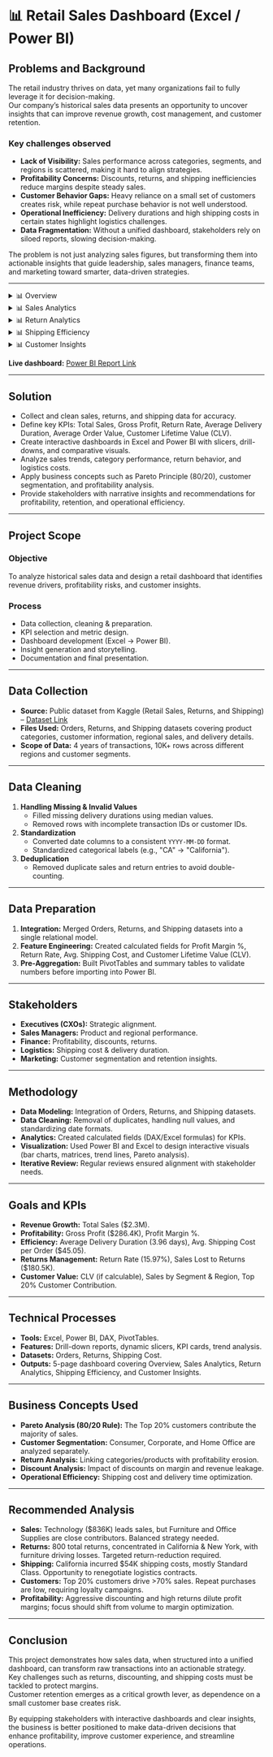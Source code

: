 # 📊 Retail Sales Dashboard (Excel / Power BI)

## Problems and Background
The retail industry thrives on data, yet many organizations fail to fully leverage it for decision-making.  
Our company’s historical sales data presents an opportunity to uncover insights that can improve revenue growth, cost management, and customer retention.  

### Key challenges observed
- **Lack of Visibility:** Sales performance across categories, segments, and regions is scattered, making it hard to align strategies.  
- **Profitability Concerns:** Discounts, returns, and shipping inefficiencies reduce margins despite steady sales.  
- **Customer Behavior Gaps:** Heavy reliance on a small set of customers creates risk, while repeat purchase behavior is not well understood.  
- **Operational Inefficiency:** Delivery durations and high shipping costs in certain states highlight logistics challenges.  
- **Data Fragmentation:** Without a unified dashboard, stakeholders rely on siloed reports, slowing decision-making.  

The problem is not just analyzing sales figures, but transforming them into actionable insights that guide leadership, sales managers, finance teams, and marketing toward smarter, data-driven strategies.  

---
<details>
  <summary>📊 Overview </summary>

  ![Dashboard 1](https://res.cloudinary.com/dzz2nken6/image/upload/v1755945711/Sales_Dashboard_page-0001_deplvr.jpg)

</details>

<details>
  <summary>📊 Sales Analytics </summary>

  ![Dashboard 2](https://res.cloudinary.com/dzz2nken6/image/upload/v1755945763/Sales_Dashboard_page-0002_ooufif.jpg)

</details>

<details>
  <summary>📊 Return Analytics </summary>

  ![Dashboard 3](https://res.cloudinary.com/dzz2nken6/image/upload/v1755444118/Sales_Dashboard_page-0003_agoop5.jpg)

</details>

<details>
  <summary>📊 Shipping Efficiency </summary>

  ![Dashboard 4](https://res.cloudinary.com/dzz2nken6/image/upload/v1755444117/Sales_Dashboard_page-0004_aync2c.jpg)

</details>

<details>
  <summary>📊 Customer Insights</summary>

  ![Dashboard 5](https://res.cloudinary.com/dzz2nken6/image/upload/v1755444119/Sales_Dashboard_page-0005_qiprv8.jpg)

</details>

**Live dashboard:** [Power BI Report Link](https://app.powerbi.com/view?r=eyJrIjoiYjhmOTc1MTQtNTFjZC00ZjEzLTg0MDItZmQwYmEwMTkwNWQ3IiwidCI6IjU5NTk0MTdlLTBlOTEtNDdkMi1iYmNiLTkyZjdjZDEwNmNiYyJ9&pageName=ad03817960aa16440e03&utm_source=chatgpt.com)  

---

## Solution
- Collect and clean sales, returns, and shipping data for accuracy.  
- Define key KPIs: Total Sales, Gross Profit, Return Rate, Average Delivery Duration, Average Order Value, Customer Lifetime Value (CLV).  
- Create interactive dashboards in Excel and Power BI with slicers, drill-downs, and comparative visuals.  
- Analyze sales trends, category performance, return behavior, and logistics costs.  
- Apply business concepts such as Pareto Principle (80/20), customer segmentation, and profitability analysis.  
- Provide stakeholders with narrative insights and recommendations for profitability, retention, and operational efficiency.  

---

## Project Scope

### Objective
To analyze historical sales data and design a retail dashboard that identifies revenue drivers, profitability risks, and customer insights.  

### Process
- Data collection, cleaning & preparation.  
- KPI selection and metric design.  
- Dashboard development (Excel → Power BI).  
- Insight generation and storytelling.  
- Documentation and final presentation.  

---

## Data Collection
- **Source:** Public dataset from Kaggle (Retail Sales, Returns, and Shipping) – [Dataset Link](https://www.kaggle.com/datasets/kunalmalviya06/retail-sales-returns-and-shipping-dataset)  
- **Files Used:** Orders, Returns, and Shipping datasets covering product categories, customer information, regional sales, and delivery details.  
- **Scope of Data:** 4 years of transactions, 10K+ rows across different regions and customer segments.  

---

## Data Cleaning
1. **Handling Missing & Invalid Values**  
   - Filled missing delivery durations using median values.  
   - Removed rows with incomplete transaction IDs or customer IDs.  
2. **Standardization**  
   - Converted date columns to a consistent `YYYY-MM-DD` format.  
   - Standardized categorical labels (e.g., "CA" → "California").  
3. **Deduplication**  
   - Removed duplicate sales and return entries to avoid double-counting.  

---

## Data Preparation
1. **Integration:** Merged Orders, Returns, and Shipping datasets into a single relational model.  
2. **Feature Engineering:** Created calculated fields for Profit Margin %, Return Rate, Avg. Shipping Cost, and Customer Lifetime Value (CLV).  
3. **Pre-Aggregation:** Built PivotTables and summary tables to validate numbers before importing into Power BI.  

---

## Stakeholders
- **Executives (CXOs):** Strategic alignment.  
- **Sales Managers:** Product and regional performance.  
- **Finance:** Profitability, discounts, returns.  
- **Logistics:** Shipping cost & delivery duration.  
- **Marketing:** Customer segmentation and retention insights.  

---

## Methodology
- **Data Modeling:** Integration of Orders, Returns, and Shipping datasets.  
- **Data Cleaning:** Removal of duplicates, handling null values, and standardizing date formats.  
- **Analytics:** Created calculated fields (DAX/Excel formulas) for KPIs.  
- **Visualization:** Used Power BI and Excel to design interactive visuals (bar charts, matrices, trend lines, Pareto analysis).  
- **Iterative Review:** Regular reviews ensured alignment with stakeholder needs.  

---

## Goals and KPIs
- **Revenue Growth:** Total Sales ($2.3M).  
- **Profitability:** Gross Profit ($286.4K), Profit Margin %.  
- **Efficiency:** Average Delivery Duration (3.96 days), Avg. Shipping Cost per Order ($45.05).  
- **Returns Management:** Return Rate (15.97%), Sales Lost to Returns ($180.5K).  
- **Customer Value:** CLV (if calculable), Sales by Segment & Region, Top 20% Customer Contribution.  

---

## Technical Processes
- **Tools:** Excel, Power BI, DAX, PivotTables.  
- **Features:** Drill-down reports, dynamic slicers, KPI cards, trend analysis.  
- **Datasets:** Orders, Returns, Shipping Cost.  
- **Outputs:** 5-page dashboard covering Overview, Sales Analytics, Return Analytics, Shipping Efficiency, and Customer Insights.  

---

## Business Concepts Used
- **Pareto Analysis (80/20 Rule):** The Top 20% customers contribute the majority of sales.  
- **Customer Segmentation:** Consumer, Corporate, and Home Office are analyzed separately.  
- **Return Analysis:** Linking categories/products with profitability erosion.  
- **Discount Analysis:** Impact of discounts on margin and revenue leakage.  
- **Operational Efficiency:** Shipping cost and delivery time optimization.  

---

## Recommended Analysis
- **Sales:** Technology ($836K) leads sales, but Furniture and Office Supplies are close contributors. Balanced strategy needed.  
- **Returns:** 800 total returns, concentrated in California & New York, with furniture driving losses. Targeted return-reduction required.  
- **Shipping:** California incurred $54K shipping costs, mostly Standard Class. Opportunity to renegotiate logistics contracts.  
- **Customers:** Top 20% customers drive >70% sales. Repeat purchases are low, requiring loyalty campaigns.  
- **Profitability:** Aggressive discounting and high returns dilute profit margins; focus should shift from volume to margin optimization.  

---

## Conclusion
This project demonstrates how sales data, when structured into a unified dashboard, can transform raw transactions into an actionable strategy.  
Key challenges such as returns, discounting, and shipping costs must be tackled to protect margins.  
Customer retention emerges as a critical growth lever, as dependence on a small customer base creates risk.  

By equipping stakeholders with interactive dashboards and clear insights, the business is better positioned to make data-driven decisions that enhance profitability, improve customer experience, and streamline operations.  


